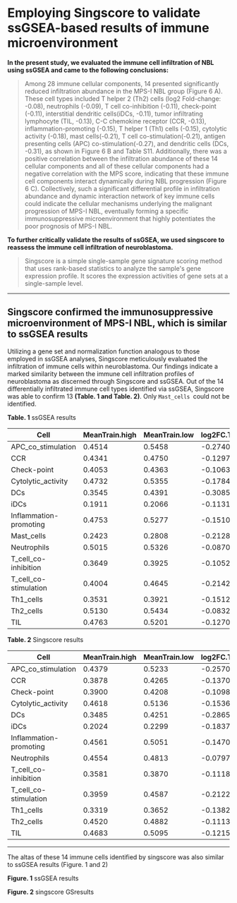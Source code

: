 # Employing Singscore to validate ssGSEA-based results of immune microenvironment

**In the present study, we evaluated the immune cell infiltration of NBL using ssGSEA and came to the following conclusions:**

> Among 28 immune cellular components, 14 presented significantly reduced infiltration abundance in the MPS-I NBL group (Figure 6 A). These cell types included T helper 2 (Th2) cells (log2 Fold-change: -0.08), neutrophils (-0.09), T cell co-inhibition (-0.11), check-point (-0.11), interstitial dendritic cells(iDCs, -0.11), tumor infiltrating lymphocyte (TIL, -0.13), C-C chemokine receptor (CCR, -0.13), inflammation-promoting (-0.15), T helper 1 (Th1) cells (-0.15),  cytolytic activity (-0.18), mast cells(-0.21), T cell co-stimulation(-0.21), antigen presenting cells (APC) co-stimulation(-0.27), and dendritic cells (DCs, -0.31), as shown in Figure 6 B and Table S11. Additionally, there was a positive correlation between the infiltration abundance of these 14 cellular components and all of these cellular components had a negative correlation with the MPS score, indicating that these immune cell components interact dynamically during NBL progression (Figure 6 C). Collectively, such a significant differential profile in infiltration abundance and dynamic interaction network of key immune cells could indicate the cellular mechanisms underlying the malignant progression of MPS-I NBL, eventually forming a specific immunosuppressive microenvironment that highly potentiates the poor prognosis of MPS-I NBL.

**To further critically validate the results of ssGSEA, we used singscore to reassess the immune cell infiltration of neuroblastoma.**

> Singscore is a simple single-sample gene signature scoring method that uses rank-based statistics to analyze the sample's gene expression profile. It scores the expression activities of gene sets at a single-sample level.

---

## Singscore confirmed the immunosuppressive microenvironment of MPS-I NBL, which is similar to ssGSEA results

Utilizing a gene set and normalization function analogous to those employed in ssGSEA analyses, Singscore meticulously evaluated the infiltration of immune cells within neuroblastoma. Our findings indicate a marked similarity between the immune cell infiltration profiles of neuroblastoma as discerned through Singscore and ssGSEA. Out of the 14 differentially infiltrated immune cell types identified via ssGSEA, Singscore was able to confirm 13 **(Table. 1 and Table. 2)**. Only `Mast_cells `could not be identified.

**Table. 1** ssGSEA results

| Cell                | MeanTrain.high | MeanTrain.low | log2FC.Train | pTrain      | WTrain  | pTest       | WTest | MeanTest.high | MeanTest.low | log2FC.Test |
|---------------------|----------------|---------------|--------------|-------------|---------|-------------|-------|---------------|--------------|--------------|
| APC_co_stimulation  | 0.4514         | 0.5458        | -0.2740      | 7.26E-13    | 6724    | 4.59E-12    | 7056  | 0.4450        | 0.5384       | -0.2748      |
| CCR                 | 0.4341         | 0.4750        | -0.1297      | 9.99E-13    | 6760    | 3.15E-10    | 7574  | 0.4324        | 0.4695       | -0.1190      |
| Check-point         | 0.4053         | 0.4363        | -0.1063      | 5.57E-07    | 8506    | 0.000153    | 9645  | 0.4063        | 0.4298       | -0.0809      |
| Cytolytic_activity  | 0.4732         | 0.5355        | -0.1784      | 1.67E-05    | 9082    | 6.63E-05    | 9477  | 0.4685        | 0.5367       | -0.1962      |
| DCs                 | 0.3545         | 0.4391        | -0.3085      | 1.29E-07    | 8280    | 3.19E-06    | 8924  | 0.3528        | 0.4262       | -0.2729      |
| iDCs                | 0.1911         | 0.2066        | -0.1131      | 0.002849    | 10167.5 | 0.039349    | 11071.5| 0.2012        | 0.1907       | 0.0780       |
| Inflammation-promoting | 0.4753      | 0.5277        | -0.1510      | 1.95E-05    | 9110    | 0.000762    | 9992  | 0.4719        | 0.5171       | -0.1320      |
| Mast_cells          | 0.2423         | 0.2808        | -0.2128      | 0.040060    | 10932   | 0.014358    | 10751 | 0.2361        | 0.2705       | -0.1965      |
| Neutrophils         | 0.5015         | 0.5326        | -0.0870      | 2.80E-08    | 8056    | 2.84E-06    | 8904  | 0.5005        | 0.5276       | -0.0758      |
| T_cell_co-inhibition | 0.3649        | 0.3925        | -0.1052      | 9.94E-05    | 9421    | 0.001504    | 10151 | 0.3606        | 0.3812       | -0.0803      |
| T_cell_co-stimulation | 0.4004        | 0.4645        | -0.2142      | 2.97E-09    | 7744    | 9.77E-09    | 8034  | 0.3916        | 0.4563       | -0.2206      |
| Th1_cells           | 0.3531         | 0.3921        | -0.1512      | 7.08E-05    | 9354    | 7.67E-06    | 9076  | 0.3397        | 0.3876       | -0.1904      |
| Th2_cells           | 0.5130         | 0.5434        | -0.0832      | 0.001607    | 10027   | 0.000411    | 9854  | 0.5090        | 0.5405       | -0.0868      |
| TIL                 | 0.4763         | 0.5201        | -0.1270      | 2.48E-06    | 8749    | 0.000173    | 9670  | 0.4727        | 0.5062       | -0.0988      |


**Table. 2** Singscore results

| Cell                 | MeanTrain.high | MeanTrain.low | log2FC.Train | pTrain      | WTrain  | pTest       | WTest | MeanTest.high | MeanTest.low | log2FC.Test  |
|----------------------|----------------|---------------|--------------|-------------|---------|-------------|-------|---------------|--------------|--------------|
| APC_co_stimulation   | 0.4379         | 0.5233        | -0.2570      | 4.38E-12    | 6929.5  | 2.63E-11    | 7264  | 0.4322        | 0.5153       | -0.2538      |
| CCR                  | 0.3878         | 0.4265        | -0.1370      | 5.27E-12    | 6951    | 1.85E-09    | 7806  | 0.3865        | 0.4202       | -0.1204      |
| Check-point          | 0.3900         | 0.4208        | -0.1098      | 1.91E-06    | 8706    | 0.000317    | 9798  | 0.3908        | 0.4140       | -0.0833      |
| Cytolytic_activity   | 0.4618         | 0.5136        | -0.1536      | 4.82E-05    | 9279.5  | 0.000267    | 9761  | 0.4612        | 0.5148       | -0.1585      |
| DCs                  | 0.3485         | 0.4251        | -0.2865      | 3.11E-06    | 8787    | 6.84E-05    | 9483  | 0.3487        | 0.4128       | -0.2434      |
| iDCs                 | 0.2024         | 0.2299        | -0.1837      | 0.002679    | 10152.5 | 0.037736    | 11057.5| 0.2147        | 0.2143       | 0.0030       |
| Inflammation-promoting| 0.4561        | 0.5051        | -0.1470      | 8.46E-05    | 9389    | 0.002681    | 10293 | 0.4534        | 0.4933       | -0.1218      |
| Neutrophils          | 0.4554         | 0.4813        | -0.0797      | 2.89E-06    | 8775    | 1.22E-05    | 9159.5| 0.4526        | 0.4772       | -0.0764      |
| T_cell_co-inhibition | 0.3581         | 0.3870        | -0.1118      | 0.000141    | 9491.5  | 0.006026    | 10504.5| 0.3540        | 0.3734       | -0.0769      |
| T_cell_co-stimulation| 0.3959         | 0.4587        | -0.2122      | 4.63E-09    | 7804    | 2.69E-08    | 8178  | 0.3880        | 0.4503       | -0.2150      |
| Th1_cells            | 0.3319         | 0.3652        | -0.1382      | 0.001336    | 9983    | 0.000461    | 9879.5| 0.3192        | 0.3598       | -0.1727      |
| Th2_cells            | 0.4520         | 0.4882        | -0.1113      | 0.000411    | 9716    | 0.000929    | 10037.5| 0.4501        | 0.4824       | -0.1001      |
| TIL                  | 0.4683         | 0.5095        | -0.1215      | 9.69E-06    | 8984    | 0.000396    | 9846  | 0.4645        | 0.4952       | -0.0924      |

---

The altas of these 14 immune cells identified by singscore was also similar to ssGSEA results (Figure. 1 and 2)

**Figure. 1** ssGSEA results

**Figure. 2** singscore GSresults

